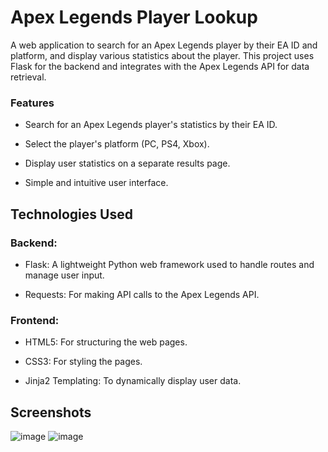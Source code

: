 # Apex Legends Player Lookup

A web application to search for an Apex Legends player by their EA ID and platform, and display various statistics about the player. This project uses Flask for the backend and integrates with the Apex Legends API for data retrieval.

### Features

* Search for an Apex Legends player's statistics by their EA ID.

* Select the player's platform (PC, PS4, Xbox).

* Display user statistics on a separate results page.

* Simple and intuitive user interface.

## Technologies Used

### Backend:

* Flask: A lightweight Python web framework used to handle routes and manage user input.

* Requests: For making API calls to the Apex Legends API.

### Frontend:

* HTML5: For structuring the web pages.

* CSS3: For styling the pages.

* Jinja2 Templating: To dynamically display user data.

## Screenshots

![image](https://github.com/user-attachments/assets/2e882729-4397-4060-8510-f6aee160a21f)
![image](https://github.com/user-attachments/assets/e08851d6-bc80-43ba-a8c7-2753cdecb6f2)

